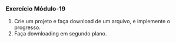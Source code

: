 ### Exercício Módulo-19

1. Crie um projeto e faça download de um arquivo, e implemente o progresso.
2. Faça downloading em segundo plano.